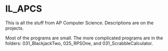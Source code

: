 # IL_APCS
This is all the stuff from AP Computer Science.
Descriptions are on the projects.

Most of the programs are small. The more complicated programs are in the folders: 031_BlackjackTwo, 025_RPSOne, and 031_ScrabbleCalculator.
